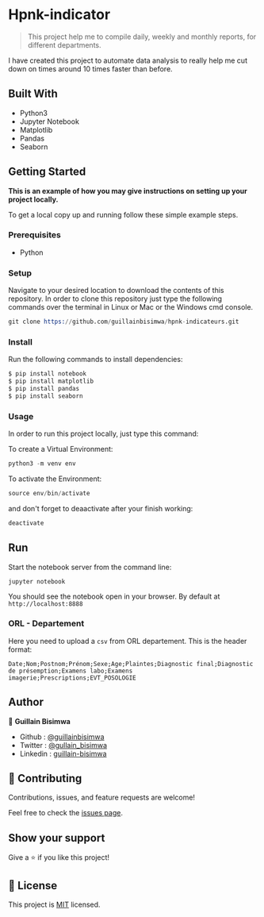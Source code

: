 # Hpnk-indicator

> This project help me to compile daily, weekly and monthly reports, for different departments.

I have created this project to automate data analysis to really help me cut down on times around 10 times faster than before.

## Built With

- Python3
- Jupyter Notebook
- Matplotlib
- Pandas
- Seaborn

## Getting Started

**This is an example of how you may give instructions on setting up your project locally.**

To get a local copy up and running follow these simple example steps.

### Prerequisites

- Python

### Setup

Navigate to your desired location to download the contents of this repository.
In order to clone this repository just type the following commands over the terminal in Linux or Mac or the Windows cmd console.

```s
git clone https://github.com/guillainbisimwa/hpnk-indicateurs.git

```

### Install

Run the following commands to install dependencies:

```s
$ pip install notebook
$ pip install matplotlib
$ pip install pandas
$ pip install seaborn
```

### Usage

In order to run this project locally, just type this command:

To create a Virtual Environment:

```s
python3 -m venv env
```

To activate the Environment:

```s
source env/bin/activate
```

and don't forget to deaactivate after your finish working:

```s
deactivate
```

## Run

Start the notebook server from the command line:

`jupyter notebook`

You should see the notebook open in your browser. By default at `http://localhost:8888`

### ORL - Departement

Here you need to upload a `csv` from ORL departement.
This is the header format:

`Date;Nom;Postnom;Prénom;Sexe;Age;Plaintes;Diagnostic final;Diagnostic de présemption;Examens labo;Examens imagerie;Prescriptions;EVT_POSOLOGIE`

## Author

👤 **Guillain Bisimwa**

- Github : [@guillainbisimwa](https://github.com/guillainbisimwa)
- Twitter : [@gullain_bisimwa](https://twitter.com/gullain_bisimwa)
- Linkedin : [guillain-bisimwa](https://www.linkedin.com/in/guillain-bisimwa-8a8b7a7b/)

## 🤝 Contributing

Contributions, issues, and feature requests are welcome!

Feel free to check the [issues page](https://github.com/guillainbisimwa/hpnk-indicateurs.git/issues).

## Show your support

Give a ⭐️ if you like this project!

## 📝 License

This project is [MIT](./MIT.md) licensed.
